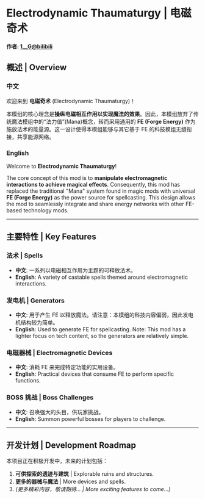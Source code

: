 # Electrodynamic Thaumaturgy | 电磁奇术

**作者: [1__G@bilibili](https://space.bilibili.com/114103660)**

## 概述 | Overview

### 中文
欢迎来到 **电磁奇术** (Electrodynamic Thaumaturgy)！

本模组的核心理念是**操纵电磁相互作用以实现魔法的效果**。因此，本模组放弃了传统魔法模组中的“法力值”(Mana)概念，转而采用通用的 **FE (Forge Energy)** 作为施放法术的能量源。这一设计使得本模组能够与其它基于 FE 的科技模组无缝衔接，共享能源网络。

### English
Welcome to **Electrodynamic Thaumaturgy**!

The core concept of this mod is to **manipulate electromagnetic interactions to achieve magical effects**. Consequently, this mod has replaced the traditional "Mana" system found in magic mods with universal **FE (Forge Energy)** as the power source for spellcasting. This design allows the mod to seamlessly integrate and share energy networks with other FE-based technology mods.

---

## 主要特性 | Key Features

### 法术 | Spells
*   **中文**: 一系列以电磁相互作用为主题的可释放法术。
*   **English**: A variety of castable spells themed around electromagnetic interactions.

### 发电机 | Generators
*   **中文**: 用于产生 FE 以释放魔法。请注意：本模组的科技内容偏弱，因此发电机结构较为简单。
*   **English**: Used to generate FE for spellcasting. Note: This mod has a lighter focus on tech content, so the generators are relatively simple.

### 电磁器械 | Electromagnetic Devices
*   **中文**: 消耗 FE 来完成特定功能的实用设备。
*   **English**: Practical devices that consume FE to perform specific functions.

### BOSS 挑战 | Boss Challenges
*   **中文**: 召唤强大的头目，供玩家挑战。
*   **English**: Summon powerful bosses for players to challenge.

---

## 开发计划 | Development Roadmap

本项目正在积极开发中，未来的计划包括：

1.  **可供探索的遗迹与建筑** | Explorable ruins and structures.
2.  **更多的器械与魔法** | More devices and spells.
3.  *(更多精彩内容，敬请期待... | More exciting features to come...)*
